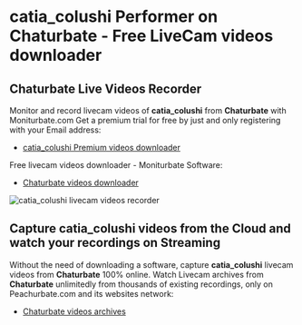 # catia_colushi Performer on Chaturbate - Free LiveCam videos downloader

## Chaturbate Live Videos Recorder

Monitor and record livecam videos of **catia_colushi** from **Chaturbate** with Moniturbate.com
Get a premium trial for free by just and only registering with your Email address:
* [catia_colushi Premium videos downloader](https://moniturbate.com/request-demo-licence-key.html)

Free livecam videos downloader - Moniturbate Software:
* [Chaturbate videos downloader](https://moniturbate.com/moniturbate-download-software.html)

![catia_colushi livecam videos recorder](https://peachurnet.com/templates/moniturbate-software.png)


## Capture catia_colushi videos from the Cloud and watch your recordings on Streaming

Without the need of downloading a software, capture **catia_colushi** livecam videos from **Chaturbate** 100% online.
Watch Livecam archives from **Chaturbate** unlimitedly from thousands of existing recordings, only on Peachurbate.com and its websites network:
* [Chaturbate videos archives](https://peachurnet.com/)